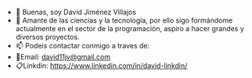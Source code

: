 - 👋 Buenas, soy David Jiménez Villajos
- 👀 Amante de las ciencias y la tecnología, por ello sigo formándome actualmente en el sector de la programación, aspiro a hacer grandes y diversos proyectos.
- 📫 Podeis contactar conmigo a traves de:
- 📩Email: david11jv@gmail.com
- 📋Linkdin: https://www.linkedin.com/in/david-linkdin/

<!---
David-DAM/David-DAM is a ✨ special ✨ repository because its `README.md` (this file) appears on your GitHub profile.
You can click the Preview link to take a look at your changes.
--->
